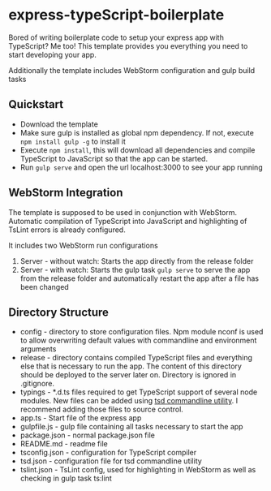 # express-typeScript-boilerplate
Bored of writing boilerplate code to setup your express app with TypeScript? Me too! This template provides you everything you need to start developing your app. 

Additionally the template includes WebStorm configuration and gulp build tasks

## Quickstart

- Download the template
- Make sure gulp is installed as global npm dependency. If not, execute `npm install gulp -g` to install it
- Execute `npm install`, this will download all dependencies and compile TypeScript to JavaScript so that the app can be started.
- Run `gulp serve` and open the url localhost:3000 to see your app running

## WebStorm Integration
The template is supposed to be used in conjunction with WebStorm. Automatic compilation of TypeScript into JavaScript and highlighting of TsLint errors is already configured.

It includes two WebStorm run configurations

1. Server - without watch: Starts the app directly from the release folder
2. Server - with watch: Starts the gulp task `gulp serve` to serve the app from the release folder and automatically restart the app after a file has been changed

## Directory Structure

* config - directory to store configuration files. Npm module nconf is used to allow overwriting default values with commandline and environment arguments
* release - directory contains compiled TypeScript files and everything else that is necessary to run the app. The content of this directory should be deployed to the server later on. Directory is ignored in .gitignore.
* typings - *.d.ts files required to get TypeScript support of several node modules. New files can be added using [tsd commandline utility](https://github.com/DefinitelyTyped/tsd). I recommend adding those files to source control.
* app.ts - Start file of the express app
* gulpfile.js - gulp file containing all tasks necessary to start the app
* package.json - normal package.json file
* README.md - readme file
* tsconfig.json - configuration for TypeScript compiler
* tsd.json - configuration file for tsd commandline utility
* tslint.json - TsLint config, used for highlighting in WebStorm as well as checking in gulp task ts:lint